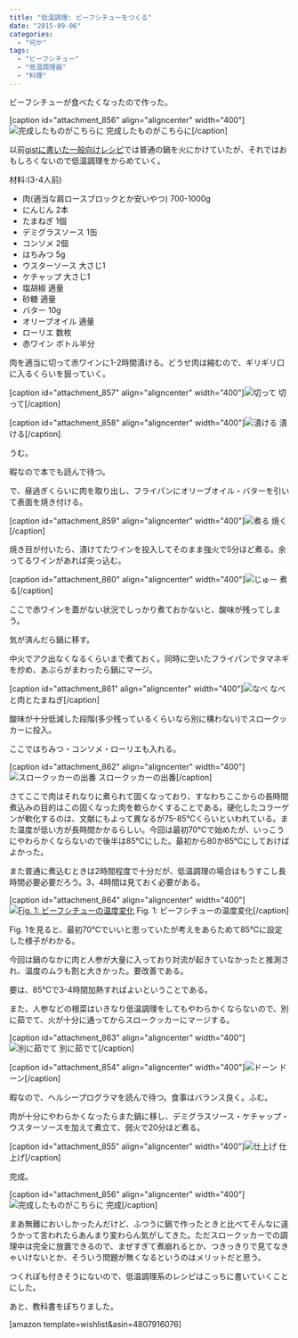 ```yaml
---
title: "低温調理: ビーフシチューをつくる"
date: "2015-09-06"
categories: 
  - "何か"
tags: 
  - "ビーフシチュー"
  - "低温調理器"
  - "料理"
---
```


ビーフシチューが食べたくなったので作った。

\[caption id="attachment\_856" align="aligncenter" width="400"\]![完成したものがこちらに](https://blog.naotaco.com/wp-content/uploads/2015/09/WP_20150906_19_58_06_Pro__highres-400x300.jpg) 完成したものがこちらに\[/caption\]

以前[gistに書いた一般向けレシピ](https://gist.github.com/naotaco/51b4c3984bff5b1c3372)では普通の鍋を火にかけていたが、それではおもしろくないので低温調理をからめていく。

材料:(3-4人前)

- 肉(適当な肩ロースブロックとか安いやつ) 700-1000g
- にんじん 2本
- たまねぎ 1個
- デミグラスソース 1缶
- コンソメ 2個
- はちみつ 5g
- ウスターソース 大さじ1
- ケチャップ 大さじ1
- 塩胡椒 適量
- 砂糖 適量
- バター 10g
- オリーブオイル 適量
- ローリエ 数枚
- 赤ワイン ボトル半分

肉を適当に切って赤ワインに1-2時間漬ける。どうせ肉は縮むので、ギリギリ口に入るくらいを狙っていく。

\[caption id="attachment\_857" align="aligncenter" width="400"\]![切って](https://blog.naotaco.com/wp-content/uploads/2015/09/WP_20150906_12_23_22_Pro__highres-400x300.jpg) 切って\[/caption\]

\[caption id="attachment\_858" align="aligncenter" width="400"\]![漬ける](https://blog.naotaco.com/wp-content/uploads/2015/09/WP_20150906_12_31_39_Pro__highres-400x300.jpg) 漬ける\[/caption\]

うむ。

暇なので本でも読んで待つ。

で、昼過ぎくらいに肉を取り出し、フライパンにオリーブオイル・バターを引いて表面を焼き付ける。

\[caption id="attachment\_859" align="aligncenter" width="400"\]![煮る](https://blog.naotaco.com/wp-content/uploads/2015/09/WP_20150906_14_17_21_Pro__highres-400x300.jpg) 焼く\[/caption\]

焼き目が付いたら、漬けてたワインを投入してそのまま強火で5分ほど煮る。余ってるワインがあれば突っ込む。

\[caption id="attachment\_860" align="aligncenter" width="400"\]![じゅー](https://blog.naotaco.com/wp-content/uploads/2015/09/WP_20150906_14_19_04_Pro__highres-400x300.jpg) 煮る\[/caption\]

ここで赤ワインを蓋がない状況でしっかり煮ておかないと、酸味が残ってしまう。

気が済んだら鍋に移す。

中火でアク出なくなるくらいまで煮ておく。同時に空いたフライパンでタマネギを炒め、あぶらがまわったら鍋にマージ。

\[caption id="attachment\_861" align="aligncenter" width="400"\]![なべ](https://blog.naotaco.com/wp-content/uploads/2015/09/WP_20150906_14_36_27_Pro__highres-400x300.jpg) なべと肉とたまねぎ\[/caption\]

酸味が十分低減した段階(多少残っているくらいなら別に構わない)でスロークッカーに投入。

ここではちみつ・コンソメ・ローリエも入れる。

\[caption id="attachment\_862" align="aligncenter" width="400"\]![スロークッカーの出番](https://blog.naotaco.com/wp-content/uploads/2015/09/WP_20150906_14_50_43_Pro__highres-400x300.jpg) スロークッカーの出番\[/caption\]

さてここで肉はそれなりに煮られて固くなっており、すなわちここからの長時間煮込みの目的はこの固くなった肉を軟らかくすることである。硬化したコラーゲンが軟化するのは、文献にもよって異なるが75-85℃くらいといわれている。また温度が低い方が長時間かかるらしい。今回は最初70℃で始めたが、いっこうにやわらかくならないので後半は85℃にした。最初から80か85℃にしておけばよかった。

また普通に煮込むときは2時間程度で十分だが、低温調理の場合はもうすこし長時間必要必要だろう。3，4時間は見ておく必要がある。

\[caption id="attachment\_864" align="aligncenter" width="400"\][![Fig. 1: ビーフシチューの温度変化](https://blog.naotaco.com/wp-content/uploads/2015/09/beef_stew-400x262.png)](https://blog.naotaco.com/wp-content/uploads/2015/09/beef_stew.png) Fig. 1: ビーフシチューの温度変化\[/caption\]

Fig. 1を見ると、最初70℃でいいと思っていたが考えをあらためて85℃に設定した様子がわかる。

今回は鍋のなかに肉と人参が大量に入っており対流が起きていなかったと推測され、温度のムラも割と大きかった。要改善である。

要は、85℃で3-4時間加熱すればよいということである。

また、人参などの根菜はいきなり低温調理をしてもやわらかくならないので、別に茹でて、火が十分に通ってからスロークッカーにマージする。

\[caption id="attachment\_863" align="aligncenter" width="400"\]![別に茹でて](https://blog.naotaco.com/wp-content/uploads/2015/09/WP_20150906_14_50_51_Pro__highres-400x300.jpg) 別に茹でて\[/caption\]

\[caption id="attachment\_854" align="aligncenter" width="400"\]![ドーン](https://blog.naotaco.com/wp-content/uploads/2015/09/WP_20150906_15_07_39_Pro__highres-400x300.jpg) ドーン\[/caption\]

暇なので、ヘルシープログラマを読んで待つ。食事はバランス良く。ふむ。

肉が十分にやわらかくなったらまた鍋に移し、デミグラスソース・ケチャップ・ウスターソースを加えて煮立て、弱火で20分ほど煮る。

\[caption id="attachment\_855" align="aligncenter" width="400"\]![仕上げ](https://blog.naotaco.com/wp-content/uploads/2015/09/WP_20150906_19_37_10_Pro__highres-400x300.jpg) 仕上げ\[/caption\]

完成。

\[caption id="attachment\_856" align="aligncenter" width="400"\]![完成したものがこちらに](https://blog.naotaco.com/wp-content/uploads/2015/09/WP_20150906_19_58_06_Pro__highres-400x300.jpg) 完成\[/caption\]

まあ無難においしかったんだけど、ふつうに鍋で作ったときと比べてそんなに違うかって言われたらあんまり変わらん気がしてきた。ただスロークッカーでの調理中は完全に放置できるので、まぜすぎて煮崩れるとか、つきっきりで見てなきゃいけないとか、そういう問題が無くなるというのはメリットだと思う。

つくれぽも付きそうにないので、低温調理系のレシピはこっちに書いていくことにした。

あと、教科書をぽちりました。

\[amazon template=wishlist&asin=4807916076\]
